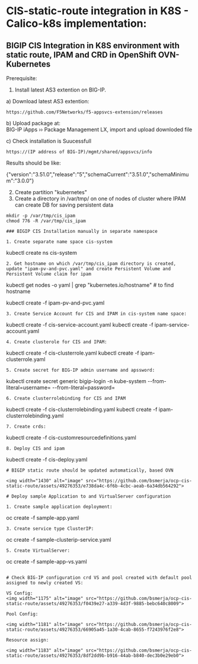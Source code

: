 # CIS-static-route integration in K8S - Calico-k8s implementation:

## BIGIP CIS Integration in K8S environment with static route, IPAM and CRD in OpenShift OVN-Kubernetes

Prerequisite:

1. Install latest AS3 extention on BIG-IP.

  a) Download latest AS3 extention:
  ```
  https://github.com/F5Networks/f5-appsvcs-extension/releases
  ```
  b) Upload package at:  
  BIG-IP iApps  ››  Package Management LX, import and upload downloded file
  
  c) Check installation is Suucessfull
  ```
  https://(IP address of BIG-IP)/mgmt/shared/appsvcs/info
  ```

  Results should be like:
  
  {"version":"3.51.0","release":"5","schemaCurrent":"3.51.0","schemaMinimum":"3.0.0"}

2. Create partition "kubernetes"
3. Create a directory in /var/tmp/ on one of nodes of cluster where IPAM can create DB for saving persistent data
```
mkdir -p /var/tmp/cis_ipam
chmod 776 -R /var/tmp/cis_ipam

### BIGIP CIS Installation manually in separate namespace 

1. Create separate name space cis-system
```
kubectl create ns cis-system
```
2. Get hostname on which /var/tmp/cis_ipam directory is created, update "ipam-pv-and-pvc.yaml" and create Persistent Volume and Persistent Volume claim for ipam
```
kubectl get nodes -o yaml | grep "kubernetes.io/hostname" # to find hostname

kubectl create -f ipam-pv-and-pvc.yaml
```
3. Create Service Account for CIS and IPAM in cis-system name space:
```
kubectl create -f cis-service-account.yaml
kubectl create -f ipam-service-account.yaml
```
4. Create clusterole for CIS and IPAM:
```
kubectl create -f cis-clusterrole.yaml
kubectl create -f ipam-clusterrole.yaml
```
5. Create secret for BIG-IP admin username and apssword:
```
kubectl create secret generic bigip-login -n kube-system --from-literal=username=<bigip-admin-username> --from-literal=password=<bigip-admin-password>
```
6. Create clusterrolebinding for CIS and IPAM
```
kubectl create -f cis-clusterrolebinding.yaml
kubectl create -f ipam-clusterrolebinding.yaml
```
7. Create crds:
```
kubectl create -f cis-customresourcedefinitions.yaml
```
8. Deploy CIS and ipam
```
kubectl create -f cis-deploy.yaml
```
# BIGIP static route should be updated automatically, based OVN 

<img width="1430" alt="image" src="https://github.com/bsmerja/ocp-cis-static-route/assets/49276353/e738da4c-6f6b-4cbc-aeab-6a34db564292">

# Deploy sample Application to and VirtualServer configuration

1. Create sample application deployment:
```
oc create -f sample-app.yaml
```
3. Create service type ClusterIP:
```
oc create -f sample-clusterip-service.yaml
```
5. Create VirtualServer:
```
oc create -f sample-app-vs.yaml
```

# Check BIG-IP configuration crd VS and pool created with default pool assigned to newly created VS:

VS Config:
<img width="1175" alt="image" src="https://github.com/bsmerja/ocp-cis-static-route/assets/49276353/f0439e27-a339-4d3f-9885-bebc640c8009">

Pool Config:

<img width="1181" alt="image" src="https://github.com/bsmerja/ocp-cis-static-route/assets/49276353/66905a45-1a30-4cab-8655-f7243976f2e8">

Resource assign:

<img width="1183" alt="image" src="https://github.com/bsmerja/ocp-cis-static-route/assets/49276353/8df2dd9b-b916-44ab-b840-dec3b0e29eb0">
